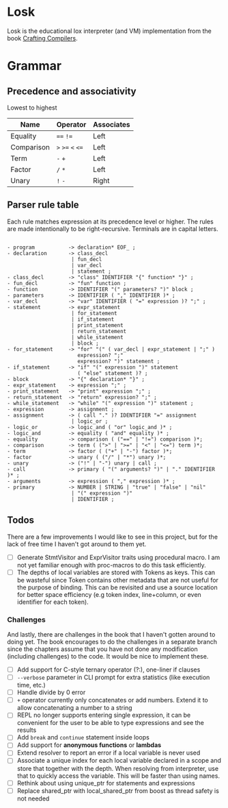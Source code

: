 # Losk

Losk is the educational lox interpreter (and VM) implementation from the book
[Crafting Compilers](https://craftinginterpreters.com/).

# Grammar

## Precedence and associativity

Lowest to highest

| Name       | Operator          | Associates |
|------------|-------------------|------------|
| Equality   | `==` `!=`         | Left       |
| Comparison | `>` `>=` `<` `<=` | Left       |
| Term       | `-` `+`           | Left       |
| Factor     | `/` `*`           | Left       |
| Unary      | `!` `-`           | Right      |

## Parser rule table

Each rule matches expression at its precedence level or higher.
The rules are made intentionally to be right-recursive.
Terminals are in capital letters.

```

- program           -> declaration* EOF_ ;
- declaration       -> class_decl
                     | fun_decl 
                     | var_decl
                     | statement ;
- class_decl        -> "class" IDENTIFIER "{" function* "}" ;
- fun_decl          -> "fun" function ;
- function          -> IDENTIFIER "(" parameters? ")" block ;
- parameters        -> IDENTIFIER ( "," IDENTIFIER )* ;
- var_decl          -> "var" IDENTIFIER ( "=" expression )? ";" ;
- statement         -> expr_statement
                     | for_statement
                     | if_statement
                     | print_statement
                     | return_statement
                     | while_statement 
                     | block ;
- for_statement     -> "for" "(" ( var_decl | expr_statement | ";" )
                       expression? ";"
                       expression? ")" statement ;
- if_statement      -> "if" "(" expression ")" statement
                       ( "else" statement )? ;
- block             -> "{" declaration* "}" ;
- expr_statement    -> expression ";" ;
- print_statement   -> "print" expression ";" ;
- return_statement  -> "return" expression? ";" ;
- while_statement   -> "while" "(" expression ")" statement ;
- expression        -> assignment ;
- assignment        -> ( call "." )? IDENTIFIER "=" assignment
                     | logic_or ;
- logic_or          -> logic_and ( "or" logic_and )* ;
- logic_and         -> equality ( "and" equality )* ;
- equality          -> comparison ( ("==" | "!=") comparison )*;
- comparison        -> term ( (">" | ">=" | "<" | "<=") term )*;
- term              -> factor ( ("+" | "-") factor )*;
- factor            -> unary ( ("/" | "*") unary )*;
- unary             -> ("!" | "-") unary | call ;
- call              -> primary ( "(" arguments? ")" | "." IDENTIFIER )* ;
- arguments         -> expression ( "," expression )* ;
- primary           -> NUMBER | STRING | "true" | "false" | "nil"
                     | "(" expression ")"
                     | IDENTIFIER ;

```

## Todos

There are a few improvements I would like to see in this project, but for the lack of free time I haven't got around to
them yet.

- [ ] Generate StmtVisitor and ExprVisitor traits using procedural macro. I am not yet familiar enough with 
      proc-macros to do this task efficiently.
- [ ] The depths of local variables are stored with Tokens as keys. This can be wasteful since Token contains other
      metadata that are not useful for the purpose of binding. This can be revisited and use a source location for 
      better space efficiency (e.g token index, line+column, or even identifier for each token).

### Challenges

And lastly, there are challenges in the book that I haven't gotten around to doing yet. The book encourages to do the
challenges in a separate branch since the chapters assume that you have not done any modification (including challenges)
to the code. It would be nice to implement these.

- [ ] Add support for C-style ternary operator (?:), one-liner if clauses
- [ ] `--verbose` parameter in CLI prompt for extra statistics (like execution time, etc.)
- [ ] Handle divide by 0 error
- [ ] `+` operator currently only concatenates or add numbers. Extend it to allow concatenating a number to a string
- [ ] REPL no longer supports entering single expression, it can be convenient for the user to be able to type expressions
      and see the results
- [ ] Add `break` and `continue` statement inside loops
- [ ] Add support for **anonymous functions** or **lambdas**
- [ ] Extend resolver to report an error if a local variable is never used
- [ ] Associate a unique index for each local variable declared in a scope and store that together with the depth.
      When resolving from interpreter, use that to quickly access the variable. This will be faster than using names.
- [ ] Rethink about using unique_ptr for statements and expressions
- [ ] Replace shared_ptr with local_shared_ptr from boost as thread safety is not needed
